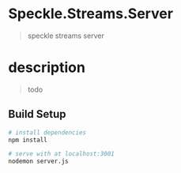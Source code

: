 # Speckle.Streams.Server

> speckle streams server

# description

> todo

## Build Setup

``` bash
# install dependencies
npm install

# serve with at localhost:3001
nodemon server.js

```
